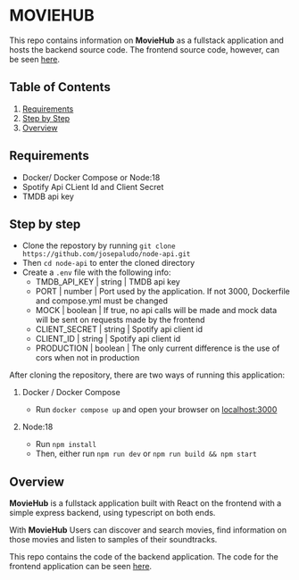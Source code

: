 
# MOVIEHUB

This repo contains information on **MovieHub** as a fullstack application and hosts the backend source code. The frontend source code, however, can be seen [here](https://github.com/josepaludo/teste.git). 

## Table of Contents

1. [Requirements](#requirements)
2. [Step by Step](#step-by-step)
3. [Overview](#overview)

## Requirements

- Docker/ Docker Compose or Node:18
- Spotify Api CLient Id and Client Secret
- TMDB api key


## Step by step

- Clone the repostory by running ```git clone https://github.com/josepaludo/node-api.git```
- Then ```cd node-api``` to enter the cloned directory
- Create a ```.env``` file with the following info:
    - TMDB_API_KEY | string | TMDB api key
    - PORT | number | Port used by the application. If not 3000, Dockerfile and compose.yml must be changed
    - MOCK | boolean | If true, no api calls will be made and mock data will be sent on requests made by the frontend
    - CLIENT_SECRET | string | Spotify api client id
    - CLIENT_ID | string | Spotify api client id
    - PRODUCTION | boolean | The only current difference is the use of cors when not in production

After cloning the repository, there are two ways of running this application:

1. Docker / Docker Compose

    - Run ```docker compose up``` and open your browser on [localhost:3000](http://localhost:3000)


2. Node:18

    - Run ```npm install```
    - Then, either run ```npm run dev``` or ```npm run build && npm start```

## Overview

**MovieHub** is a fullstack application built with React on the frontend with a simple express backend, using typescript on both ends.

With **MovieHub** Users can discover and search movies, find information on those movies and listen to samples of their soundtracks.

This repo contains the code of the backend application. The code for the frontend application can be seen [here](https://github.com/josepaludo/teste.git).
